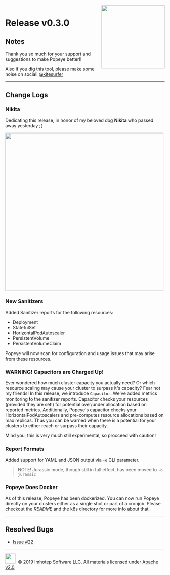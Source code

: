 <img src="https://raw.githubusercontent.com/derailed/popeye/master/assets/popeye.png" align="right" width="200" height="auto"/>

# Release v0.3.0

## Notes

Thank you so much for your support and suggestions to make Popeye better!!

Also if you dig this tool, please make some noise on social! [@kitesurfer](https://twitter.com/kitesurfer)

---

## Change Logs

### Nikita

Dedicating this release, in honor of my beloved dog **Nikita** who passed away yesterday ;(

<img src="https://raw.githubusercontent.com/derailed/popeye/master/assets/nikita.jpg" align="center" width="500" height="auto"/>


### New Sanitizers

Added Sanitizer reports for the following resources:

+ Deployment
+ StatefulSet
+ HorizontalPodAutoscaler
+ PersistentVolume
+ PersistentVolumeClaim

Popeye will now scan for configuration and usage issues that may arise from these resources.

### WARNING! Capacitors are Charged Up!

Ever wondered how much cluster capacity you actually need? Or which resource scaling may cause your cluster to surpass it's capacity? Fear not my friends! In this release, we introduce `Capacitor`. We've added metrics monitoring to the sanitizer reports. Capacitor checks your resources (provided they are set!) for potential over/under allocation based on reported metrics. Additionally, Popeye's capacitor checks your HorizontalPodAutoscalers and pre-computes resource allocations based on max replicas. Thus you can be warned when there is a potential for your clusters to either reach or surpass their capacity.

Mind you, this is very much still experimental, so procceed with caution!

### Report Formats

Added support for YAML and JSON output via `-o` CLI parameter.

> NOTE! Jurassic mode, though still in full effect, has been moved to `-o jurassic`

### Popeye Does Docker

As of this release, Popeye has been dockerized. You can now run Popeye directly on
your clusters either as a single shot or part of a cronjob. Please checkout the *README* and the k8s directory for more info about that.

---

## Resolved Bugs

+ [Issue #22](https://github.com/derailed/popeye/issues/22)

---

<img src="https://raw.githubusercontent.com/derailed/popeye/master/assets/imhotep_logo.png" width="32" height="auto"/>&nbsp; © 2019 Imhotep Software LLC. All materials licensed under [Apache v2.0](http://www.apache.org/licenses/LICENSE-2.0)
